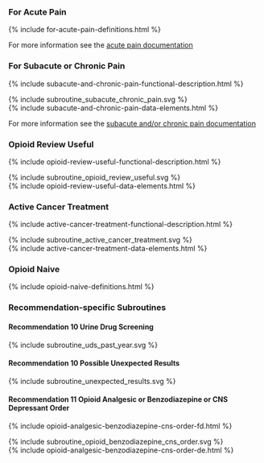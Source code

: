 ### For Acute Pain

{% include for-acute-pain-definitions.html %}

For more information see the <a href="acute-pain.html">acute pain documentation</a>

### For Subacute or Chronic Pain

{% include subacute-and-chronic-pain-functional-description.html %}
<div>{% include subroutine_subacute_chronic_pain.svg %}</div>
{% include subacute-and-chronic-pain-data-elements.html %}

For more information see the <a href="chronic-pain.html">subacute and/or chronic pain documentation</a>

### Opioid Review Useful

{% include opioid-review-useful-functional-description.html %}
<div>{% include subroutine_opioid_review_useful.svg %}</div>
{% include opioid-review-useful-data-elements.html %}

### Active Cancer Treatment

{% include active-cancer-treatment-functional-description.html %}
<div>{% include subroutine_active_cancer_treatment.svg %}</div>
{% include active-cancer-treatment-data-elements.html %}

### Opioid Naive

{% include opioid-naive-definitions.html %}

### Recommendation-specific Subroutines

#### Recommendation 10 Urine Drug Screening

<div>{% include subroutine_uds_past_year.svg %}</div>

#### Recommendation 10 Possible Unexpected Results

<div>{% include subroutine_unexpected_results.svg %}</div>

#### Recommendation 11 Opioid Analgesic or Benzodiazepine or CNS Depressant Order

{% include opioid-analgesic-benzodiazepine-cns-order-fd.html %}
<div>{% include subroutine_opioid_benzodiazepine_cns_order.svg %}</div>
{% include opioid-analgesic-benzodiazepine-cns-order-de.html %}